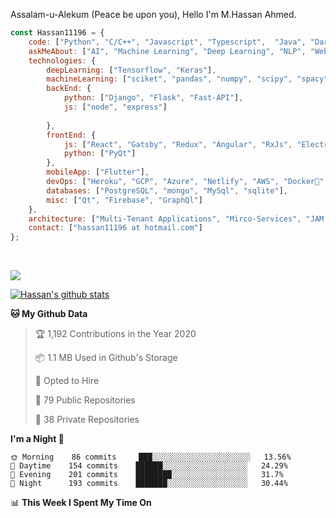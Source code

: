 Assalam-u-Alekum (Peace be upon you), Hello I'm M.Hassan Ahmed.

```javascript
const Hassan11196 = {
    code: ["Python", "C/C++", "Javascript", "Typescript",  "Java", "Dart", "Go"],
    askMeAbout: ["AI", "Machine Learning", "Deep Learning", "NLP", "Web Dev"],
    technologies: {
        deepLearning: ["Tensorflow", "Keras"],
        machineLearning: ["sciket", "pandas", "numpy", "scipy", "spacy", "Ocatve", "Jupyter"],
        backEnd: {
            python: ["Django", "Flask", "Fast-API"],
            js: ["node", "express"]
            
        },
        frontEnd: {
            js: ["React", "Gatsby", "Redux", "Angular", "RxJs", "Electron"],
            python: ["PyQt"]
        },
        mobileApp: ["Flutter"],
        devOps: ["Heroku", "GCP", "Azure", "Netlify", "AWS", "Docker🐳", "Travis", "GitHub Actions"],
        databases: ["PostgreSQL", "mongo", "MySql", "sqlite"],
        misc: ["Qt", "Firebase", "GraphQl"]
    },
    architecture: ["Multi-Tenant Applications", "Mirco-Services", "JAM Stack", "PWA", "SPA"],
    contact: ["hassan11196 at hotmail.com"]
};
```

<a href="https://sourcerer.io/hassan11196"><img src="https://img.shields.io/badge/Python-351%20commits-orange.svg" alt=""></a>
<a href="https://sourcerer.io/hassan11196"><img src="https://img.shields.io/badge/JavaScript-145%20commits-orange.svg" alt=""></a>
<a href="https://sourcerer.io/hassan11196"><img src="https://img.shields.io/badge/TypeScript-55%20commits-orange.svg" alt=""></a>
<a href="https://sourcerer.io/hassan11196"><img src="https://img.shields.io/badge/C-34%20commits-orange.svg" alt=""></a>
<a href="https://sourcerer.io/hassan11196"><img src="https://img.shields.io/badge/MATLAB-18%20commits-orange.svg" alt=""></a>
<a href="https://sourcerer.io/hassan11196"><img src="https://img.shields.io/badge/Dart-14%20commits-orange.svg" alt=""></a>
<a href="https://sourcerer.io/hassan11196"><img src="https://img.shields.io/badge/Go-5%20commits-orange.svg" alt=""></a>


<a href="https://sourcerer.io/hassan11196"><img src="https://sourcerer.io/icons/logo-sharing.svg"></a>

[![Hassan's github stats](https://github-readme-stats.vercel.app/api?username=hassan11196&show_icons=true&title_color=fff&icon_color=79ff97&text_color=9f9f9f&bg_color=151515)](https://github.com/anuraghazra/github-readme-stats)

<!--START_SECTION:waka-->
**🐱 My Github Data** 

> 🏆 1,192 Contributions in the Year 2020
 > 
> 📦 1.1 MB Used in Github's Storage 
 > 
> 💼 Opted to Hire
 > 
> 📜 79 Public Repositories
 > 
> 🔑 38 Private Repositories 

**I'm a Night 🦉** 

```text
🌞 Morning    86 commits     ███░░░░░░░░░░░░░░░░░░░░░░   13.56% 
🌆 Daytime    154 commits    ██████░░░░░░░░░░░░░░░░░░░   24.29% 
🌃 Evening    201 commits    ████████░░░░░░░░░░░░░░░░░   31.7% 
🌙 Night      193 commits    ███████░░░░░░░░░░░░░░░░░░   30.44%

```


📊 **This Week I Spent My Time On** 

```text
```


<!--END_SECTION:waka-->

